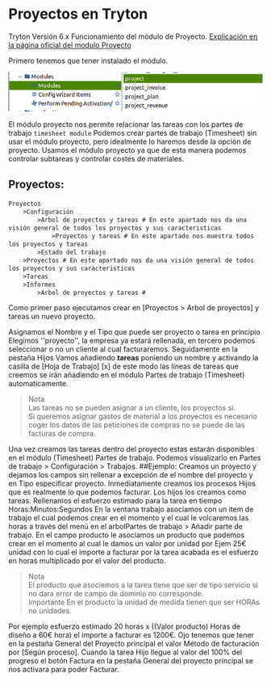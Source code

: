 # Proyectos en Tryton

Tryton Versión 6.x  Funcionamiento del módulo de Proyecto.
[Explicación en la página oficial del modulo Proyecto](https://docs.tryton.org/projects/modules-project/en/latest/usage.html)

Primero tenemos que tener instalado el módulo.

![Images/Modulo_Proyecto.png](Images/Modulo_Proyecto.png)

El módulo proyecto nos permite relacionar las tareas con los partes de trabajo `timesheet module` Podemos crear partes de trabajo (Timesheet) sin usar el módulo proyecto, pero idealmente lo haremos desde la opción de proyecto. Usamos el módulo proyecto ya que de esta manera podemos controlar subtareas y controlar costes de materiales.

## Proyectos:
	Proyectos
		>Configuración
			>Arbol de proyectos y tareas # En este apartado nos da una visión general de todos los proyectos y sus caracteristicas
				>Proyectos y tareas # En este apartado nos muestra todos los proyectos y tareas
			>Estado del trabajo
		>Proyectos # En este apartado nos da una visión general de todos los proyectos y sus caracteristicas
		>Tareas
		>Informes
			>Arbol de proyectos y tareas #
	
Como primer paso ejecutamos crear en [Proyectos > Arbol de proyectos] y tareas un nuevo proyecto.

Asignamos el Nombre y el Tipo que puede ser proyecto o tarea en principio Elegimos ''proyecto'', la empresa ya estará rellenada, en tercero podemos seleccionar o no un cliente al cual facturaremos. Seguidamente en la pestaña Hijos Vamos añadiendo **tareas** poniendo un nombre y activando la casilla de [Hoja de Trabajo] [x] de este modo las líneas de tareas que creemos se irán añadiendo en el módulo Partes de trabajo (Timesheet) automaticamente.
<font color="red">

> Nota  
> Las tareas no se pueden asignar a un cliente, los proyectos si.  
> Si queremos asignar gastos de material a los proyectos es necesario coger los datos de las peticiones de compras no se puede de las facturas de compra.  
</font>

Una vez creamos las tareas dentro del proyecto estas estarán disponibles en el módulo (Timesheet) Partes de trabajo. Podemos visualizarlo en Partes de trabajo > Configuración > Trabajos.
##Ejemplo:
Creamos un proyecto y dejamos los campos sin rellenar a excepción de el nombre del proyecto y en Tipo especificar proyecto.
Inmediatamente creamos los procesos Hijos que es realmente lo que podemos facturar. Los hijos los creamos como tareas.
Rellenamos el esfuerzo estimado para la tarea en tiempo Horas:Minutos:Segundos
En la ventana trabajo asociamos con un item de trabajo el cual podemos crear en el momento y el cual le volcaremos las horas a través del menú en el arbolPartes de trabajo > Añadir parte de trabajo.
En el campo producto le asociamos un producto que podemos crear en el momento al cual le damos un valor por unidad por Ejem 25€ unidad con lo cual el importe a facturar por la tarea acabada es el esfuerzo en horas multiplicado por el valor del producto. 
<font color="red">

> Nota  
> El producto que asociemos a la tarea tiene que ser de tipo servicio si no dara error de campo de dominio no corresponde.  
> Importante En el producto la unidad de medida tienen que ser HORAs no unidades.  
</font>

Por ejemplo esfuerzo estimado 20 horas x ((Valor producto) Horas de diseño a 60€ hora) el importe a facturar es 1200€.
Ojo tenemos que tener en la pestaña General del Proyecto principal el valor Método de facturación por [Según proceso]. Cuando la tarea Hijo llegue al valor del 100% del progreso el botón Factura en la pestaña General del proyecto principal se nos activara para poder Facturar.

